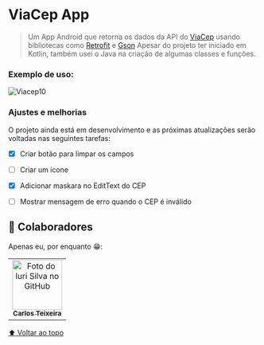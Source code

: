 # ViaCep App

<!---Esses são exemplos. Veja https://shields.io para outras pessoas ou para personalizar este conjunto de escudos. Você pode querer incluir dependências, status do projeto e informações de licença aqui--->


> Um App Android que retorna os dados da API do [ViaCep](https://viacep.com.br/) usando bibliotecas como [Retrofit](https://square.github.io/retrofit/) e [Gson](https://github.com/google/gson)
> Apesar do projeto ter iniciado em Kotlin, também usei o Java na criação de algumas classes e funções.

### Exemplo de uso:

![Viacep10](https://im.ezgif.com/tmp/ezgif-1-c3d4992efe.gif)


### Ajustes e melhorias

O projeto ainda está em desenvolvimento e as próximas atualizações serão voltadas nas seguintes tarefas:

- [x] Criar botão para limpar os campos
- [ ] Criar um ícone
- [x] Adicionar maskara no EditText do CEP
- [ ] Mostrar mensagem de erro quando o CEP é inválido


## 🤝 Colaboradores

Apenas eu, por enquanto 😁:

<table>
  <tr>
    <td align="center">
      <a href="#">
        <img src="https://avatars.githubusercontent.com/u/82918016?v=4" width="100px;" alt="Foto do Iuri Silva no GitHub"/><br>
        <sub>
          <b>Carlos Teixeira</b>
        </sub>
      </a>
    </td>
</table>



[⬆ Voltar ao topo](#nome-do-projeto)<br>
